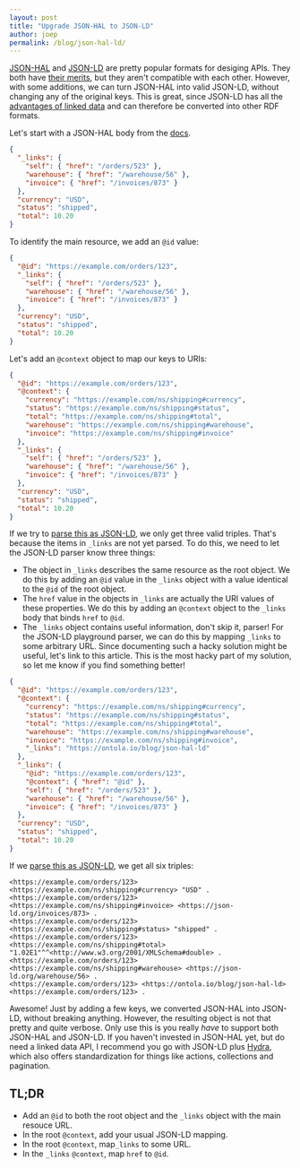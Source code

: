 ```yaml
---
layout: post
title: "Upgrade JSON-HAL to JSON-LD"
author: joep
permalink: /blog/json-hal-ld/
---
```


[JSON-HAL](http://stateless.co/hal_specification.html) and [JSON-LD](https://json-ld.org/) are pretty popular formats for desiging APIs. They both have [their merits](https://sookocheff.com/post/api/on-choosing-a-hypermedia-format/), but they aren't compatible with each other. However, with some additions, we can turn JSON-HAL into valid JSON-LD, without changing any of the original keys. This is great, since JSON-LD has all the [advantages of linked data](/what-is-linked-data) and can therefore be converted into other RDF formats.

Let's start with a JSON-HAL body from the [docs](https://tools.ietf.org/html/draft-kelly-json-hal-08).

```json
{
  "_links": {
    "self": { "href": "/orders/523" },
    "warehouse": { "href": "/warehouse/56" },
    "invoice": { "href": "/invoices/873" }
  },
  "currency": "USD",
  "status": "shipped",
  "total": 10.20
}
```

To identify the main resource, we add an `@id` value:

```json
{
  "@id": "https://example.com/orders/123",
  "_links": {
    "self": { "href": "/orders/523" },
    "warehouse": { "href": "/warehouse/56" },
    "invoice": { "href": "/invoices/873" }
  },
  "currency": "USD",
  "status": "shipped",
  "total": 10.20
}
```

Let's add an `@context` object to map our keys to URIs:

```json
{
  "@id": "https://example.com/orders/123",
  "@context": {
    "currency": "https://example.com/ns/shipping#currency",
    "status": "https://example.com/ns/shipping#status",
    "total": "https://example.com/ns/shipping#total",
    "warehouse": "https://example.com/ns/shipping#warehouse",
    "invoice": "https://example.com/ns/shipping#invoice"
  },
  "_links": {
    "self": { "href": "/orders/523" },
    "warehouse": { "href": "/warehouse/56" },
    "invoice": { "href": "/invoices/873" }
  },
  "currency": "USD",
  "status": "shipped",
  "total": 10.20
}
```

If we try to [parse this as JSON-LD](https://json-ld.org/playground/#startTab=tab-nquads&json-ld=%7B%22%40id%22%3A%22https%3A%2F%2Fexample.com%2Forders%2F123%22%2C%22%40context%22%3A%7B%22currency%22%3A%22https%3A%2F%2Fexample.com%2Fns%2Fshipping%23currency%22%2C%22status%22%3A%22https%3A%2F%2Fexample.com%2Fns%2Fshipping%23status%22%2C%22total%22%3A%22https%3A%2F%2Fexample.com%2Fns%2Fshipping%23total%22%2C%22warehouse%22%3A%22https%3A%2F%2Fexample.com%2Fns%2Fshipping%23warehouse%22%2C%22invoice%22%3A%22https%3A%2F%2Fexample.com%2Fns%2Fshipping%23invoice%22%7D%2C%22_links%22%3A%7B%22self%22%3A%7B%22href%22%3A%22%2Forders%2F523%22%7D%2C%22warehouse%22%3A%7B%22href%22%3A%22%2Fwarehouse%2F56%22%7D%2C%22invoice%22%3A%7B%22href%22%3A%22%2Finvoices%2F873%22%7D%7D%2C%22currency%22%3A%22USD%22%2C%22status%22%3A%22shipped%22%2C%22total%22%3A10.2%7D), we only get three valid triples. That's because the items in `_links` are not yet parsed. To do this, we need to let the JSON-LD parser know three things:

- The object in `_links` describes the same resource as the root object. We do this by adding an `@id` value in the `_links` object with a value identical to the `@id` of the root object.
- The `href` value in the objects in `_links` are actually the URI values of these properties. We do this by adding an `@context` object to the `_links` body that binds `href` to `@id`.
- The `_links` object contains useful information, don't skip it, parser! For the JSON-LD playground parser, we can do this by mapping `_links` to some arbitrary URL. Since documenting such a hacky solution might be useful, let's link to this article. This is the most hacky part of my solution, so let me know if you find something better!

```json
{
  "@id": "https://example.com/orders/123",
  "@context": {
    "currency": "https://example.com/ns/shipping#currency",
    "status": "https://example.com/ns/shipping#status",
    "total": "https://example.com/ns/shipping#total",
    "warehouse": "https://example.com/ns/shipping#warehouse",
    "invoice": "https://example.com/ns/shipping#invoice",
    "_links": "https://ontola.io/blog/json-hal-ld"
  },
  "_links": {
    "@id": "https://example.com/orders/123",
    "@context": { "href": "@id" },
    "self": { "href": "/orders/523" },
    "warehouse": { "href": "/warehouse/56" },
    "invoice": { "href": "/invoices/873" }
  },
  "currency": "USD",
  "status": "shipped",
  "total": 10.20
}
```

If we [parse this as JSON-LD](https://json-ld.org/playground-dev/#startTab=tab-nquads&json-ld=%7B%22%40id%22%3A%22https%3A%2F%2Fexample.com%2Forders%2F123%22%2C%22%40context%22%3A%7B%22currency%22%3A%22https%3A%2F%2Fexample.com%2Fns%2Fshipping%23currency%22%2C%22status%22%3A%22https%3A%2F%2Fexample.com%2Fns%2Fshipping%23status%22%2C%22total%22%3A%22https%3A%2F%2Fexample.com%2Fns%2Fshipping%23total%22%2C%22warehouse%22%3A%22https%3A%2F%2Fexample.com%2Fns%2Fshipping%23warehouse%22%2C%22invoice%22%3A%22https%3A%2F%2Fexample.com%2Fns%2Fshipping%23invoice%22%2C%22_links%22%3A%22https%3A%2F%2Fontola.io%2Fblog%2Fjson-hal-ld%22%7D%2C%22_links%22%3A%7B%22%40id%22%3A%22https%3A%2F%2Fexample.com%2Forders%2F123%22%2C%22%40context%22%3A%7B%22href%22%3A%22%40id%22%7D%2C%22self%22%3A%7B%22href%22%3A%22%2Forders%2F523%22%7D%2C%22warehouse%22%3A%7B%22href%22%3A%22%2Fwarehouse%2F56%22%7D%2C%22invoice%22%3A%7B%22href%22%3A%22%2Finvoices%2F873%22%7D%7D%2C%22currency%22%3A%22USD%22%2C%22status%22%3A%22shipped%22%2C%22total%22%3A10.2%7D), we get all six triples:

```turtle
<https://example.com/orders/123> <https://example.com/ns/shipping#currency> "USD" .
<https://example.com/orders/123> <https://example.com/ns/shipping#invoice> <https://json-ld.org/invoices/873> .
<https://example.com/orders/123> <https://example.com/ns/shipping#status> "shipped" .
<https://example.com/orders/123> <https://example.com/ns/shipping#total> "1.02E1"^^<http://www.w3.org/2001/XMLSchema#double> .
<https://example.com/orders/123> <https://example.com/ns/shipping#warehouse> <https://json-ld.org/warehouse/56> .
<https://example.com/orders/123> <https://ontola.io/blog/json-hal-ld> <https://example.com/orders/123> .
```

Awesome! Just by adding a few keys, we converted JSON-HAL into JSON-LD, without breaking anything. However, the resulting object is not that pretty and quite verbose. Only use this is you really _have_ to support both JSON-HAL and JSON-LD. If you haven't invested in JSON-HAL yet, but do need a linked data API, I recommend you go with JSON-LD plus [Hydra](https://www.hydra-cg.com/spec/latest/core/), which also offers standardization for things like actions, collections and pagination.

## TL;DR

- Add an `@id` to both the root object and the `_links` object with the main resouce URL.
- In the root `@context`, add your usual JSON-LD mapping.
- In the root `@context`, map`_links` to some URL.
- In the `_links` `@context`, map `href` to `@id`.
